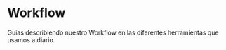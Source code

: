 # Workflow

Guias describiendo nuestro Workflow en las diferentes herramientas que
usamos a diario.
